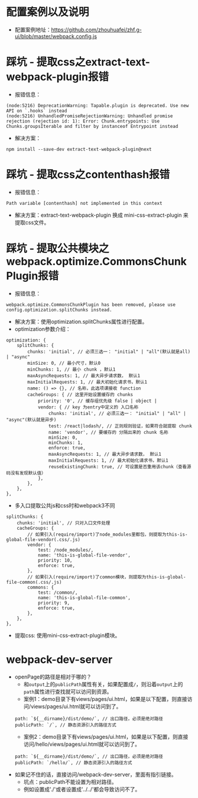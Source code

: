# 配置案例以及说明
* 配置案例地址：https://github.com/zhouhuafei/zhf.g-ui/blob/master/webpack.config.js

# 踩坑 - 提取css之extract-text-webpack-plugin报错
* 报错信息：
```
(node:5216) DeprecationWarning: Tapable.plugin is deprecated. Use new API on `.hooks` instead
(node:5216) UnhandledPromiseRejectionWarning: Unhandled promise rejection (rejection id: 1): Error: Chunk.entrypoints: Use Chunks.groupsIterable and filter by instanceof Entrypoint instead
```
* 解决方案：
```
npm install --save-dev extract-text-webpack-plugin@next
```

# 踩坑 - 提取css之contenthash报错
* 报错信息：
```
Path variable [contenthash] not implemented in this context
```
* 解决方案：extract-text-webpack-plugin 换成 mini-css-extract-plugin 来提取css文件。

# 踩坑 - 提取公共模块之webpack.optimize.CommonsChunkPlugin报错
* 报错信息：
```
webpack.optimize.CommonsChunkPlugin has been removed, please use config.optimization.splitChunks instead.
```
* 解决方案：使用optimization.splitChunks属性进行配置。
* optimization参数介绍：
```
optimization: {
    splitChunks: {
        chunks: 'initial', // 必须三选一： "initial" | "all"(默认就是all) | "async"
        minSize: 0, // 最小尺寸，默认0
        minChunks: 1, // 最小 chunk ，默认1
        maxAsyncRequests: 1, // 最大异步请求数， 默认1
        maxInitialRequests: 1, // 最大初始化请求书，默认1
        name: () => {}, // 名称，此选项课接收 function
        cacheGroups: { // 这里开始设置缓存的 chunks
            priority: '0', // 缓存组优先级 false | object |
            vendor: { // key 为entry中定义的 入口名称
                chunks: 'initial', // 必须三选一： "initial" | "all" | "async"(默认就是异步)
                test: /react|lodash/, // 正则规则验证，如果符合就提取 chunk
                name: 'vendor', // 要缓存的 分隔出来的 chunk 名称
                minSize: 0,
                minChunks: 1,
                enforce: true,
                maxAsyncRequests: 1, // 最大异步请求数， 默认1
                maxInitialRequests: 1, // 最大初始化请求书，默认1
                reuseExistingChunk: true, // 可设置是否重用该chunk（查看源码没有发现默认值）
            },
        },
    },
},
```
* 多入口提取公共js和css时和webpack3不同
```
splitChunks: {
    chunks: 'initial', // 只对入口文件处理
    cacheGroups: {
        // 如果引入(require/import)了node_modules里都包，则提取为this-is-global-file-vendor(.css/.js)
        vendor: {
            test: /node_modules/,
            name: 'this-is-global-file-vendor',
            priority: 10,
            enforce: true,
        },
        // 如果引入(require/import)了common模块，则提取为this-is-global-file-common(.css/.js)
        commons: {
            test: /common/,
            name: 'this-is-global-file-common',
            priority: 9,
            enforce: true,
        },
    },
},
```
* 提取css: 使用mini-css-extract-plugin模块。

# webpack-dev-server
* openPage的路径是相对于哪的？
    - 和```output```上的```publicPath```属性有关，如果配置成```/```，则沿着```output```上的```path```属性进行查找就可以访问到资源。
    - 案例1：demo目录下有views/pages/ui.html，如果是以下配置，则直接访问/views/pages/ui.html就可以访问到了。
    ```
    path: `${__dirname}/dist/demo/`, // 出口路径，必须是绝对路径
    publicPath: `/`, // 静态资源引入的路径方式
    ```
    - 案例2：demo目录下有views/pages/ui.html，如果是以下配置，则直接访问/hello/views/pages/ui.html就可以访问到了。
    ```
    path: `${__dirname}/dist/demo/`, // 出口路径，必须是绝对路径
    publicPath: `/hello/`, // 静态资源引入的路径方式
    ```
* 如果记不住的话，直接访问/webpack-dev-server，里面有指引链接。
    - 坑点：publicPath不能设置为相对路径。
    - 例如设置成'./'或者设置成'../../'都会导致访问不了。
